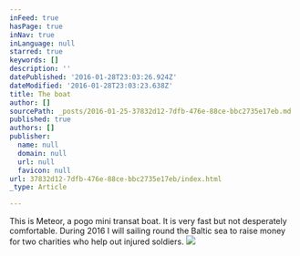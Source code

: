 ```yaml
---
inFeed: true
hasPage: true
inNav: true
inLanguage: null
starred: true
keywords: []
description: ''
datePublished: '2016-01-28T23:03:26.924Z'
dateModified: '2016-01-28T23:03:23.638Z'
title: The boat
author: []
sourcePath: _posts/2016-01-25-37832d12-7dfb-476e-88ce-bbc2735e17eb.md
published: true
authors: []
publisher:
  name: null
  domain: null
  url: null
  favicon: null
url: 37832d12-7dfb-476e-88ce-bbc2735e17eb/index.html
_type: Article

---
```

This is Meteor, a pogo mini transat boat. It is very fast but not desperately comfortable. During 2016 I will sailing round the Baltic sea to raise money for two charities who help out injured soldiers.
![](https://the-grid-user-content.s3-us-west-2.amazonaws.com/24a5635a-eb79-4997-bfae-c57aaa277823.jpg)